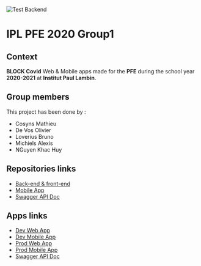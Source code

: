 ![Test Backend](https://github.com/alexismch/IPL_PFE_2020/workflows/Test%20Backend/badge.svg)

# IPL PFE 2020 Group1

## Context
**BLOCK Covid** Web & Mobile apps made for the __PFE__ during the school year __2020-2021__ at __Institut Paul Lambin__.

## Group members
This project has been done by : 
* Cosyns Mathieu
* De Vos Olivier
* Loverius Bruno
* Michiels Alexis
* NGuyen Khac Huy

## Repositories links
* [Back-end & front-end](https://github.com/alexismch/IPL_PFE_2020)
* [Mobile App](https://github.com/alexismch/IPL_PFE_2020_MobileApp)
* [Swagger API Doc](https://github.com/alexismch/IPL_PFE_2020_API_DOC)

## Apps links
* [Dev Web App](https://ipl-pfe-2020-dev.herokuapp.com/)
* [Dev Mobile App](https://ipl-pfe-2020-dev-mobile.herokuapp.com/)
* [Prod Web App](https://ipl-pfe-2020-prod.herokuapp.com/)
* [Prod Mobile App](https://ipl-pfe-2020-prod-mobile.herokuapp.com/)
* [Swagger API Doc](https://ipl-pfe-2020-api-doc.herokuapp.com/)
